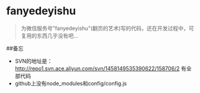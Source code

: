 # fanyedeyishu

>为微信服务号"fanyedeyishu"(翻页的艺术)写的代码，还在开发过程中，可复用的东西几乎没有吧...

##备忘

- SVN的地址是：http://repo1.svn.ace.aliyun.com/svn/1458149535390622/158706/2 有全部代码
- github上没有node_modules和config/config.js




